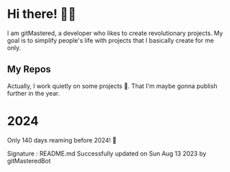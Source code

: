 
# Hi there! 🙋‍♂️
I am gitMastered, a developer who likes to create revolutionary projects.
My goal is to simplify people's life with projects that I basically create for me only.

## My Repos
Actually, I work quietly on some projects 👀. That I'm maybe gonna publish further in the year.

# 2024
Only 140 days reaming before 2024! 🙌

Signature : README.md Successfully updated on Sun Aug 13 2023 by gitMasteredBot

